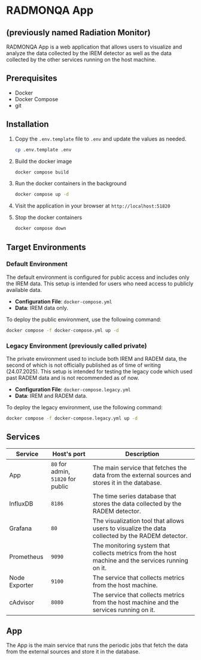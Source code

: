 # RADMONQA App 
## (previously named Radiation Monitor)

RADMONQA App is a web application that allows users to visualize and analyze the data collected by the IREM detector as well as the data collected by the other services running on the host machine.

[legacy - probably doesn't work as of now: 👉 LIVE DEMO WITH IREM DATA(http://149.156.10.136:51820/) at Cyfronet C3 cloud.]: # 

## Prerequisites

- Docker
- Docker Compose
- git

## Installation

1. Copy the `.env.template` file to `.env` and update the values as needed.
    ```bash
    cp .env.template .env
    ```

1. Build the docker image
    ```bash
    docker compose build
    ```
2. Run the docker containers in the background
    ```bash
    docker compose up -d
    ```
3. Visit the application in your browser at `http://localhost:51820`
4. Stop the docker containers
    ```bash 
    docker compose down
    ```

## Target Environments

### Default Environment

The default environment is configured for public access and includes only the IREM data. This setup is intended for users who need access to publicly available data.

- **Configuration File**: `docker-compose.yml`
- **Data**: IREM data only.

To deploy the public environment, use the following command:
```bash
docker compose -f docker-compose.yml up -d
```

### Legacy Environment (previously called private)

The private environment used to include both IREM and RADEM data, the second of which is not officially published as of time of writing (24.07.2025). This setup is intended for testing the legacy code which used past RADEM data and is not recommended as of now.

- **Configuration File**: `docker-compose.legacy.yml`
- **Data**: IREM and RADEM data.


To deploy the legacy environment, use the following command:
```bash
docker compose -f docker-compose.legacy.yml up -d
```


## Services

| **Service**     | **Host's port** | **Description** |
|-----------------|-----------------|-----------------|
| App             | `80` for admin, `51820` for public | The main service that fetches the data from the external sources and stores it in the database. |   
| InfluxDB        | `8186`            | The time series database that stores the data collected by the RADEM detector. |
| Grafana         | `80`              | The visualization tool that allows users to visualize the data collected by the RADEM detector. |
| Prometheus      | `9090`            | The monitoring system that collects metrics from the host machine and the services running on it. |
| Node Exporter   | `9100`            | The service that collects metrics from the host machine. |
| cAdvisor        | `8080`            | The service that collects metrics from the host machine and the services running on it. |

## App

The App is the main service that runs the periodic jobs that fetch the data from the external sources and store it in the database.
